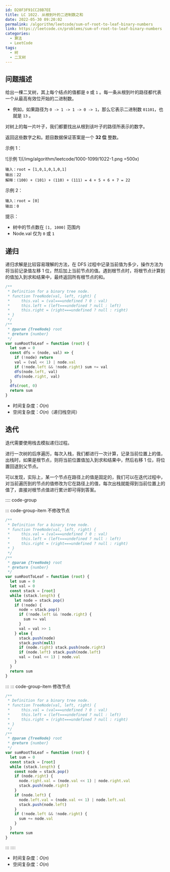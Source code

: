 ```yaml
---
id: D28F3F91CC28B7EE
title: LC 1022. 从根到叶的二进制数之和
date: 2022-05-30 09:20:02
permalink: /algorithm/leetcode/sum-of-root-to-leaf-binary-numbers
link: https://leetcode.cn/problems/sum-of-root-to-leaf-binary-numbers
categories:
  - 算法
  - LeetCode
tags:
  - 树
  - 二叉树
---
```


<Level :type='1'/>

## 问题描述

给出一棵二叉树，其上每个结点的值都是 `0` 或 `1` 。每一条从根到叶的路径都代表一个从最高有效位开始的二进制数。

- 例如，如果路径为 `0 -> 1 -> 1 -> 0 -> 1`，那么它表示二进制数 `01101`，也就是 `13` 。

对树上的每一片叶子，我们都要找出从根到该叶子的路径所表示的数字。

返回这些数字之和。题目数据保证答案是一个 **32 位** 整数。

示例 1：

![示例 1](/img/algorithm/leetcode/1000-1099/1022-1.png =500x)

```text
输入：root = [1,0,1,0,1,0,1]
输出：22
解释：(100) + (101) + (110) + (111) = 4 + 5 + 6 + 7 = 22
```

示例 2：

```text
输入：root = [0]
输出：0
```

提示：

- 树中的节点数在 `[1, 1000]` 范围内
- Node.val 仅为 `0` 或 `1`

## 递归

递归求解是比较容易理解的方法，在 $\text {DFS}$ 过程中记录当前值为多少，操作方法为将当前记录值左移 $1$ 位，然后加上当前节点的值。遇到根节点时，将根节点计算到的值加入到求和结果中，最终返回所有根节点的和。

```javascript
/**
 * Definition for a binary tree node.
 * function TreeNode(val, left, right) {
 *     this.val = (val===undefined ? 0 : val)
 *     this.left = (left===undefined ? null : left)
 *     this.right = (right===undefined ? null : right)
 * }
 */
/**
 * @param {TreeNode} root
 * @return {number}
 */
var sumRootToLeaf = function (root) {
  let sum = 0
  const dfs = (node, val) => {
    if (!node) return
    val = (val << 1) | node.val
    if (!node.left && !node.right) sum += val
    dfs(node.left, val)
    dfs(node.right, val)
  }
  dfs(root, 0)
  return sum
}
```

- 时间复杂度：$O(n)$
- 空间复杂度：$O(n)$（递归栈空间）

## 迭代

迭代需要使用栈去模拟递归过程。

进行一次树的后序遍历，每次入栈，我们都进行一次计算，记录当前位置上的值，出栈时，如果是根节点，则将当前位置值加入到求和结果中，然后右移 $1$ 位，将位置回退到父节点。

可以发现，实际上，某一个节点在路径上的值是固定的，我们可以在迭代过程中，对当前遍历到的节点的值修改为它在路径上的值，每次出栈就能得到当前位置上的值了，直接对根节点值进行累计即可得到答案。

:::: code-group

::: code-group-item 不修改节点

```javascript
/**
 * Definition for a binary tree node.
 * function TreeNode(val, left, right) {
 *     this.val = (val===undefined ? 0 : val)
 *     this.left = (left===undefined ? null : left)
 *     this.right = (right===undefined ? null : right)
 * }
 */
/**
 * @param {TreeNode} root
 * @return {number}
 */
var sumRootToLeaf = function (root) {
  let sum = 0
  let val = 0
  const stack = [root]
  while (stack.length) {
    let node = stack.pop()
    if (!node) {
      node = stack.pop()
      if (!node.left && !node.right) {
        sum += val
      }
      val = val >> 1
    } else {
      stack.push(node)
      stack.push(null)
      if (node.right) stack.push(node.right)
      if (node.left) stack.push(node.left)
      val = (val << 1) | node.val
    }
  }
  return sum
}
```

:::
::: code-group-item 修改节点

```javascript
/**
 * Definition for a binary tree node.
 * function TreeNode(val, left, right) {
 *     this.val = (val===undefined ? 0 : val)
 *     this.left = (left===undefined ? null : left)
 *     this.right = (right===undefined ? null : right)
 * }
 */
/**
 * @param {TreeNode} root
 * @return {number}
 */
var sumRootToLeaf = function (root) {
  let sum = 0
  const stack = [root]
  while (stack.length) {
    const node = stack.pop()
    if (node.right) {
      node.right.val = (node.val << 1) | node.right.val
      stack.push(node.right)
    }
    if (node.left) {
      node.left.val = (node.val << 1) | node.left.val
      stack.push(node.left)
    }
    if (!node.left && !node.right) {
      sum += node.val
    }
  }
  return sum
}
```

:::
::::

- 时间复杂度：$O(n)$
- 空间复杂度：$O(n)$
